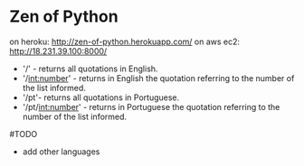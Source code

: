 # Zen of Python

on heroku: http://zen-of-python.herokuapp.com/
on aws ec2: http://18.231.39.100:8000/

- '/' - returns all quotations in English.
- '/<int:number>' - returns in English the quotation referring to the number of the list informed.
- '/pt'- returns all quotations in Portuguese.
- '/pt/<int:number>' - returns in Portuguese the quotation referring to the number of the list informed.

#TODO 

- add other languages
